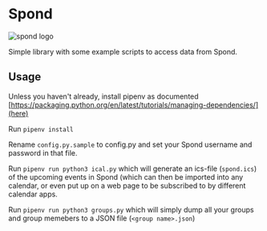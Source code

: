 # Spond
![spond logo](https://github.com/Olen/Spond/blob/main/images/spond-logo.png?raw=true)

Simple library with some example scripts to access data from Spond.

## Usage

Unless you haven't already, install pipenv as documented [https://packaging.python.org/en/latest/tutorials/managing-dependencies/](here)

Run `pipenv install`

Rename `config.py.sample` to config.py and set your Spond username and password in that file.

Run `pipenv run python3 ical.py` which will generate an ics-file (`spond.ics`) of the upcoming events in Spond (which can then be imported into any calendar, or even put up on a web page to be subscribed to by different calendar apps.

Run `pipenv run python3 groups.py` which will simply dump all your groups and group memebers to a JSON file (`<group name>.json`)
